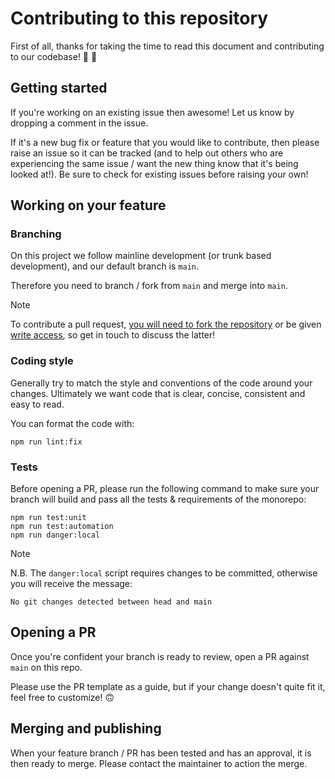 # Contributing to this repository

First of all, thanks for taking the time to read this document and contributing to our codebase! 🎉 🍻

## Getting started

If you're working on an existing issue then awesome! Let us know by dropping a comment in the issue.

If it's a new bug fix or feature that you would like to contribute, then please raise an issue so it can be tracked (and to help out others who are experiencing the same issue / want the new thing know that it's being looked at!). Be sure to check for existing issues before raising your own!

## Working on your feature

### Branching

On this project we follow mainline development (or trunk based development), and our default branch is `main`.

Therefore you need to branch / fork from `main` and merge into `main`.

> [!NOTE]
> To contribute a pull request, [you will need to fork the repository](https://docs.github.com/en/pull-requests/collaborating-with-pull-requests/proposing-changes-to-your-work-with-pull-requests/creating-a-pull-request-from-a-fork) or be given [write access](https://docs.github.com/en/pull-requests/collaborating-with-pull-requests/proposing-changes-to-your-work-with-pull-requests/creating-a-pull-request), so get in touch to discuss the latter!

### Coding style

Generally try to match the style and conventions of the code around your changes. Ultimately we want code that is clear, concise, consistent and easy to read.

You can format the code with:

```console
npm run lint:fix
```

### Tests

Before opening a PR, please run the following command to make sure your branch will build and pass all the tests & requirements of the monorepo:

```console
npm run test:unit
npm run test:automation
npm run danger:local
```
> [!NOTE]
> N.B. The `danger:local` script requires changes to be committed, otherwise you will receive the message:
>
> `No git changes detected between head and main`

## Opening a PR

Once you're confident your branch is ready to review, open a PR against `main` on this repo.

Please use the PR template as a guide, but if your change doesn't quite fit it, feel free to customize! 🙃

## Merging and publishing

When your feature branch / PR has been tested and has an approval, it is then ready to merge. Please contact the maintainer to action the merge.

